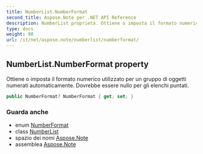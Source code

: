 ```yaml
---
title: NumberList.NumberFormat
second_title: Aspose.Note per .NET API Reference
description: NumberList proprietà. Ottiene o imposta il formato numerico utilizzato per un gruppo di oggetti numerati automaticamente. Dovrebbe essere nullo per gli elenchi puntati.
type: docs
weight: 90
url: /it/net/aspose.note/numberlist/numberformat/
---
```

## NumberList.NumberFormat property

Ottiene o imposta il formato numerico utilizzato per un gruppo di oggetti numerati automaticamente. Dovrebbe essere nullo per gli elenchi puntati.

```csharp
public NumberFormat? NumberFormat { get; set; }
```

### Guarda anche

* enum [NumberFormat](../../numberformat/)
* class [NumberList](../)
* spazio dei nomi [Aspose.Note](../../numberlist/)
* assemblea [Aspose.Note](../../../)


